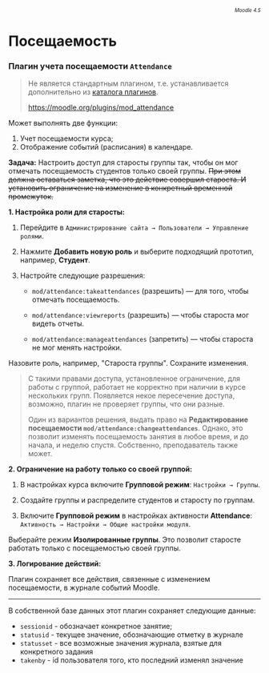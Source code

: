 <p style="text-align: right; font-size:.7em; font-style:italic">Moodle 4.5</p>

# Посещаемость

### Плагин учета посещаемости `Attendance`


> Не является стандартным плагином, т.е. устанавливается дополнительно из [каталога плагинов](https://moodle.org/plugins/index.php/?q=attendance).
>
> <https://moodle.org/plugins/mod_attendance>

Может выполнять две функции:

1. Учет посещаемости курса;
2. Отображение событий (расписания) в календаре.

**Задача:**  Настроить доступ для старосты группы так, чтобы он мог отмечать посещаемость студентов только своей группы. ~~При этом должна оставаться заметка, что это действие совершил староста. И установить ограничение на изменение в конкретный временной промежуток.~~

**1. Настройка роли для старосты:**

1. Перейдите в `Администрирование сайта → Пользователи → Управление ролями`.

2. Нажмите **Добавить новую роль** и выберите подходящий прототип, например, **Студент**.

3. Настройте следующие разрешения:

   - `mod/attendance:takeattendances` (разрешить) — для того, чтобы отмечать посещаемость.
  
   - `mod/attendance:viewreports` (разрешить) — чтобы староста мог видеть отчеты.

   - `mod/attendance:manageattendances` (запретить) — чтобы староста не мог менять настройки.

Назовите роль, например, "Староста группы". Сохраните изменения.

> С такими правами доступа, установленное ограничение, для работы с группой, работает не корректно при наличии в курсе нескольких групп. Появляется некое пересечение доступа, возможно, плагин не проверяет группы, что они разные.
>
> Один из вариантов решения, выдать право на **Редактирование посещаемости `mod/attendance:changeattendances`**. Однако, это позволит изменять посещаемость занятия в любое время, и до начала, и неделю спустя. Собственно, преподаватель также может.

**2. Ограничение на работу только со своей группой:**

1. В настройках курса включите **Групповой режим**: `Настройки → Группы`.

2. Создайте группы и распределите студентов и старосту по группам.

3. Включите **Групповой режим** в настройках активности **Attendance**: `Активность → Настройки → Общие настройки модуля`.

Выберайте режим **Изолированные группы**. Это позволит старосте работать только с посещаемостью своей группы.

**3. Логирование действий:**

Плагин сохраняет все действия, связенные с изменением посещаемости, в журнале событий Moodle.

***

В собственной базе данных этот плагин сохраняет следующие данные:

- `sessionid` - обозначает конкретное занятие;
- `statusid` - текущее значение, обозначающие отметку в журнале
- `statusset` - все возможные значения журнала, взятые для конкретного задания  
- `takenby` - id пользователя того, кто последний изменял значение

